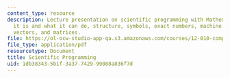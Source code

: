 ```yaml
---
content_type: resource
description: Lecture presentation on scientific programming with Mathematica, what
  it is and what it can do, structure, symbols, exact numbers, machine numbers, lists,
  vectors, and matrices.
file: https://ol-ocw-studio-app-qa.s3.amazonaws.com/courses/12-010-computational-methods-of-scientific-programming-fall-2011/1db383435b1f3a37742999088a836f7d_MIT12_010F11_Lec12.pdf
file_type: application/pdf
resourcetype: Document
title: Scientific Programming
uid: 1db38343-5b1f-3a37-7429-99088a836f7d
---
```

